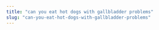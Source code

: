 ```yaml
---
title: "can you eat hot dogs with gallbladder problems"
slug: "can-you-eat-hot-dogs-with-gallbladder-problems"
---
```


